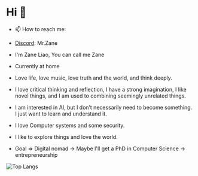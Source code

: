 # Hi 👋
- 📫 How to reach me:
- <a> [Discord](https://discord.com/): Mr.Zane </a>

- I'm Zane Liao, You can call me Zane
- Currently at home
- Love life, love music, love truth and the world, and think deeply.
- I love critical thinking and reflection, I have a strong imagination, I like novel things, and I am used to combining seemingly unrelated things.
- I am interested in AI, but I don’t necessarily need to become something. I just want to learn and understand it.
- I love Computer systems and some security.
- I like to explore things and love the world.
- Goal => Digital nomad -> Maybe I'll get a PhD in Computer Science -> entrepreneurship

![Top Langs](https://github-readme-stats.vercel.app/api/top-langs/?username=Zane-Liao&layout=compact)

